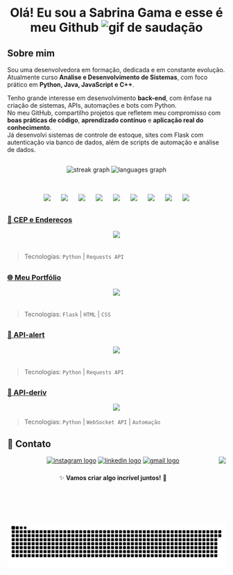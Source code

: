 # <p align="center"> Olá! Eu sou a Sabrina Gama e esse é meu Github <img src="https://media.giphy.com/media/hvRJCLFzcasrR4ia7z/giphy.gif" width="30px" alt="gif de saudação"></p> 

 
## Sobre mim  
Sou uma desenvolvedora em formação, dedicada e em constante evolução.  
Atualmente curso **Análise e Desenvolvimento de Sistemas**, com foco prático em **Python, Java, JavaScript e C++**.

Tenho grande interesse em desenvolvimento **back-end**, com ênfase na criação de sistemas, APIs, automações e bots com Python.  
No meu GitHub, compartilho projetos que refletem meu compromisso com **boas práticas de código**, **aprendizado contínuo** e **aplicação real do conhecimento**.  
Já desenvolvi sistemas de controle de estoque, sites com Flask com autenticação via banco de dados, além de scripts de automação e análise de dados.

##
<div align="center">
  <img src="https://streak-stats.demolab.com?user=SabrinaGamaa&locale=pt-br&mode=weekly&theme=darcula&hide_border=true&border_radius=5&date_format=M%20j%5B,%20Y%5D" height="150" alt="streak graph"  />
  <img src="https://github-readme-stats.vercel.app/api/top-langs?username=SabrinaGamaa&locale=en&hide_title=true&layout=compact&card_width=320&langs_count=5&theme=darcula&hide_border=true&custom_title=Linguagens" height="150" alt="languages graph"  />
</div> 
<br></br>
<p align="center">
  <img src="https://cdn.jsdelivr.net/gh/devicons/devicon@latest/icons/python/python-original.svg" width="50px" hspace="10" />
  <img src="https://cdn.jsdelivr.net/gh/devicons/devicon@latest/icons/java/java-original.svg" width="50px" hspace="10" />
  <img src="https://cdn.jsdelivr.net/gh/devicons/devicon@latest/icons/cplusplus/cplusplus-original.svg" width="50px" hspace="10" />
  <img src="https://cdn.jsdelivr.net/gh/devicons/devicon@latest/icons/javascript/javascript-original.svg" width="50px" hspace="10" />
  <img src="https://cdn.jsdelivr.net/gh/devicons/devicon@latest/icons/flask/flask-original-wordmark.svg" width="50px" hspace="10" />
  <img src="https://cdn.jsdelivr.net/gh/devicons/devicon@latest/icons/django/django-plain-wordmark.svg" width="50px" hspace="10" />
  <img src="https://cdn.jsdelivr.net/gh/devicons/devicon@latest/icons/mysql/mysql-original-wordmark.svg" width="50px" hspace="10" />
  <img src="https://cdn.jsdelivr.net/gh/devicons/devicon@latest/icons/postgresql/postgresql-original-wordmark.svg" width="50px" hspace="10" />
  <img src="https://cdn.jsdelivr.net/gh/devicons/devicon@latest/icons/git/git-original.svg" width="50px" hspace="10" />
</p>

##

### [ 📝 CEP e Endereços](https://github.com/SabrinaGamaa/Cep) 
<div align="center">
  <img src="https://media.licdn.com/dms/image/v2/D4D22AQFmKy7DY7Og7w/feedshare-shrink_800/B4DZWz2YO.GcAg-/0/1742479131997?e=1747872000&v=beta&t=xWzcwispc0LutO5r9GV_ON-6Uf-4g9oJOBycbHD9HiE" width="400px"/>
</div>
<br>

> Tecnologias: `Python` | `Requests API` 

##

### [ 🌐 Meu Portfólio](https://sabrina-gama-portifolio.onrender.com)   
<div align="center">
  <img src="https://media.licdn.com/dms/image/v2/D4D22AQHd_-mJPC3PNQ/feedshare-shrink_800/B4DZW4eIijHkAk-/0/1742556662753?e=1745452800&v=beta&t=0MJohSH17q5PveawN6PrHyZvu2TMOBWrxkHp856ZsCo" width="500px"/>
</div>
<br>

> Tecnologias: `Flask` | `HTML` | `CSS`

##

### [ 🚨 API-alert](https://github.com/SabrinaGamaa/API-alert)  
<div align="center">
  <img src="https://media.licdn.com/dms/image/v2/D4D22AQHxvHTPyuAjSw/feedshare-shrink_2048_1536/B4DZX2vmZ.G8As-/0/1743601428862?e=1746662400&v=beta&t=2NKeVOB4CsBuanzajFv0yVlWlFWyKjE6FCBVvnxwPbk" height="500px"/>  
</div>
<br>

> Tecnologias: `Python` | `Requests API`

##

### [ 🤖 API-deriv](https://github.com/SabrinaGamaa/API-deriv)  
<div align="center">
  <img src="https://media.licdn.com/dms/image/v2/D4D22AQFgQuBnuUOXPg/feedshare-shrink_2048_1536/B4DZXTtk24HIAs-/0/1743013695398?e=1746662400&v=beta&t=kqdgizrHnSUXS08mBM0_vkeZx-J7pcl-YMljtneeJSA" width="500px" />  
<br>
  
</div>

> Tecnologias: `Python` | `WebSocket API` | `Automação`

##

## 📝 Contato  
<div align="center">
  <a href="https://www.instagram.com/sabrina_gama27/"><img src="https://img.shields.io/static/v1?message=Instagram&logo=instagram&label=&color=E4405F&logoColor=white&labelColor=&style=for-the-badge" height="35" alt="instagram logo" /></a>
  <a href="https://www.linkedin.com/in/sabrina-gama/"><img src="https://img.shields.io/static/v1?message=LinkedIn&logo=linkedin&label=&color=0077B5&logoColor=white&labelColor=&style=for-the-badge" height="35" alt="linkedin logo" /></a>
  <a href="mailto:sabrinagama0027@gmail.com"><img src="https://img.shields.io/static/v1?message=Gmail&logo=gmail&label=&color=D14836&logoColor=white&labelColor=&style=for-the-badge" height="35" alt="gmail logo" /></a>
  <img align="right" height="150" src="https://media0.giphy.com/media/v1.Y2lkPTc5MGI3NjExMmJkMmppN3F6b3F2cjR3ZmVmMmxsc2VhbnE4bWw2dzZxbXdtNTlrYyZlcD12MV9pbnRlcm5hbF9naWZfYnlfaWQmY3Q9Zw/uBuzWfwVcadRC/giphy.gif"  /> 

</div>

### 

<div align="center"> 
  ✨ <strong>Vamos criar algo incrível juntos!</strong> 🚀 
</div>

###  

<p align="center">
  <img src="https://github.com/SabrinaGamaa/SabrinaGamaa/blob/output/snake.svg" alt="snake" />
</p>

